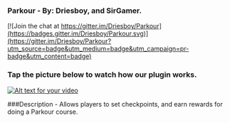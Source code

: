 ### Parkour - By: Driesboy, and SirGamer.

[![Join the chat at https://gitter.im/Driesboy/Parkour](https://badges.gitter.im/Driesboy/Parkour.svg)](https://gitter.im/Driesboy/Parkour?utm_source=badge&utm_medium=badge&utm_campaign=pr-badge&utm_content=badge)

### Tap the picture below to watch how our plugin works.

[![Alt text for your video](http://img.youtube.com/vi/L8BLJxsi6tI/0.jpg)](http://www.youtube.com/watch?v=L8BLJxsi6tI)

###Description - Allows players to set checkpoints, and earn rewards for doing a Parkour course.
